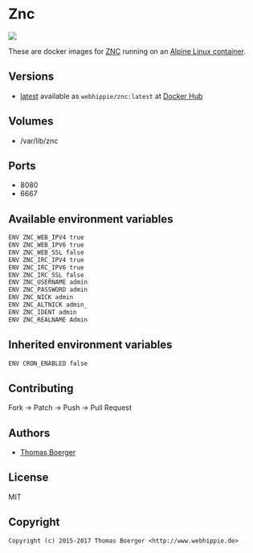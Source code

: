 # Znc

[![](https://images.microbadger.com/badges/image/webhippie/znc.svg)](https://microbadger.com/images/webhippie/znc "Get your own image badge on microbadger.com")

These are docker images for [ZNC](http://wiki.znc.in/ZNC) running on an [Alpine Linux container](https://registry.hub.docker.com/u/webhippie/alpine/).


## Versions

* [latest](https://github.com/dockhippie/znc/tree/master) available as ```webhippie/znc:latest``` at [Docker Hub](https://registry.hub.docker.com/u/webhippie/znc/)


## Volumes

* /var/lib/znc


## Ports

* 8080
* 6667


## Available environment variables

```bash
ENV ZNC_WEB_IPV4 true
ENV ZNC_WEB_IPV6 true
ENV ZNC_WEB_SSL false
ENV ZNC_IRC_IPV4 true
ENV ZNC_IRC_IPV6 true
ENV ZNC_IRC_SSL false
ENV ZNC_USERNAME admin
ENV ZNC_PASSWORD admin
ENV ZNC_NICK admin
ENV ZNC_ALTNICK admin_
ENV ZNC_IDENT admin
ENV ZNC_REALNAME Admin
```


## Inherited environment variables

```bash
ENV CRON_ENABLED false
```


## Contributing

Fork -> Patch -> Push -> Pull Request


## Authors

* [Thomas Boerger](https://github.com/tboerger)


## License

MIT


## Copyright

```
Copyright (c) 2015-2017 Thomas Boerger <http://www.webhippie.de>
```
